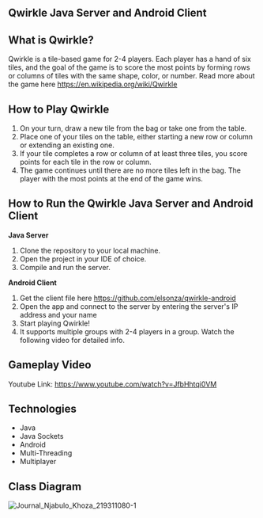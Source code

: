 ## Qwirkle Java Server and Android Client

## What is Qwirkle?

Qwirkle is a tile-based game for 2-4 players. Each player has a hand of six tiles, and the goal of the game is to score the most points by forming rows or
columns of tiles with the same shape, color, or number. Read more about the game here https://en.wikipedia.org/wiki/Qwirkle

## How to Play Qwirkle

1. On your turn, draw a new tile from the bag or take one from the table.
2. Place one of your tiles on the table, either starting a new row or column or extending an existing one.
3. If your tile completes a row or column of at least three tiles, you score points for each tile in the row or column.
4. The game continues until there are no more tiles left in the bag. The player with the most points at the end of the game wins.

## How to Run the Qwirkle Java Server and Android Client

**Java Server**

1. Clone the repository to your local machine.
2. Open the project in your IDE of choice.
3. Compile and run the server.

**Android Client**

1. Get the client file here https://github.com/elsonza/qwirkle-android 
2. Open the app and connect to the server by entering the server's IP address and your name
3. Start playing Qwirkle!
4. It supports multiple groups with 2-4 players in a group. Watch the following video for detailed info.

## Gameplay Video

Youtube Link: 
https://www.youtube.com/watch?v=JfbHhtqi0VM

## Technologies

* Java
* Java Sockets
* Android
* Multi-Threading
* Multiplayer

## Class Diagram

![Journal_Njabulo_Khoza_219311080-1](https://github.com/elsonza/qwirkle-socket-server/assets/145992011/32250476-747b-4835-94e9-482bfcf5740f)
